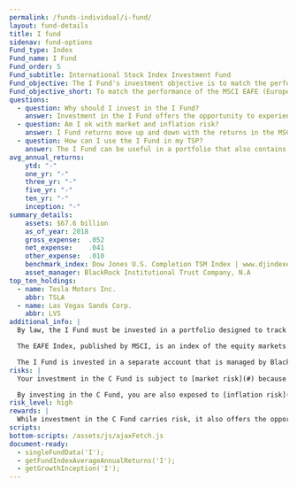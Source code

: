 ```yaml
---
permalink: /funds-individual/i-fund/
layout: fund-details
title: I fund
sidenav: fund-options
Fund_type: Index
Fund_name: I Fund
Fund_order: 5
Fund_subtitle: International Stock Index Investment Fund
Fund_objective: The I Fund's investment objective is to match the performance of the MSCI EAFE (Europe, Australasia, Far East) Index.
Fund_objective_short: To match the performance of the MSCI EAFE (Europe, Australasia, Far East) Index.
questions:
  - question: Why should I invest in the I Fund?
    answer: Investment in the I Fund offers the opportunity to experience gains from equity ownership of non-U.S. companies. Because it represents the stocks of companies in many developed countries (excluding the U.S.), it is an excellent way to diversify the stock portion of your TSP allocation.
  - question: Am I ok with market and inflation risk?
    answer: I Fund returns move up and down with the returns in the MSCI EAFE (market risk). The EAFE Index (and the I Fund returns) will rise or fall as the value of the U.S. dollar decreases or increases relative to the value of the currencies of the countries represented in the EAFE index (currency risk) or if I Fund investments do not grow enough to offset the reduction in purchasing power (inflation risk).
  - question: How can I use the I Fund in my TSP?
    answer: The I Fund can be useful in a portfolio that also contains stock funds that track other indexes such as the C Fund and the S Fund. By investing in all segments of the stock market (as opposed to just one), you reduce your exposure to market risk. The I Fund can also be useful in a portfolio that contains bonds. A retirement portfolio that contains a bond fund like the F Fund, along with other stock funds, like the C and S Funds, will tend to be less volatile than one that contains stock funds alone.
avg_annual_returns:
    ytd: "-"
    one_yr: "-"
    three_yr: "-"
    five_yr: "-"
    ten_yr: "-"
    inception: "-"
summary_details:
    assets: $67.6 billion
    as_of_year: 2018
    gross_expense:  .052
    net_expense:    .041
    other_expense:  .010
    benchmark_index: Dow Jones U.S. Completion TSM Index | www.djindexes.com
    asset_manager: BlackRock Institutional Trust Company, N.A
top_ten_holdings:
  - name: Tesla Motors Inc.
    abbr: TSLA
  - name: Las Vegas Sands Corp.
    abbr: LVS
additional_info: |
  By law, the I Fund must be invested in a portfolio designed to track the performance of an index of common stocks representing international stock markets outside of the United States. The Federal Retirement Thrift Investment Board has chosen as its benchmark the MSCI EAFE (Europe, Australasia, Far East) Index, which tracks the overall performance of the major companies and industries in the European, Australian, and Asian stock markets.

  The EAFE Index, published by MSCI, is an index of the equity markets of the developed world outside of the United States and Canada. It is the most widely used international stock index. As of December 31, 2017, the index covered the equity markets of 21 countries, as shown in the table.

  The I Fund is invested in a separate account that is managed by BlackRock Institutional Trust Company, N.A. The I Fund holds common stocks of all the companies represented in the EAFE Index in virtually the same weights that they have in the index. The performance of the I Fund is evaluated on the basis of how closely its returns match those of the EAFE Index.
risks: |
  Your investment in the C Fund is subject to [market risk](#) because the prices of the stocks in the S&P 500 Index rise and fall.

  By investing in the C Fund, you are also exposed to [inflation risk](#), meaning your C Fund investment may not grow enough to offset inflation.
risk_level: high
rewards: |
  While investment in the C Fund carries risk, it also offers the opportunity to experience gains from equity ownership of large and mid-sized U.S. company stocks.
scripts:
bottom-scripts: /assets/js/ajaxFetch.js
document-ready:
  - singleFundData('I');
  - getFundIndexAverageAnnualReturns('I');
  - getGrowthInception('I');
---
```

